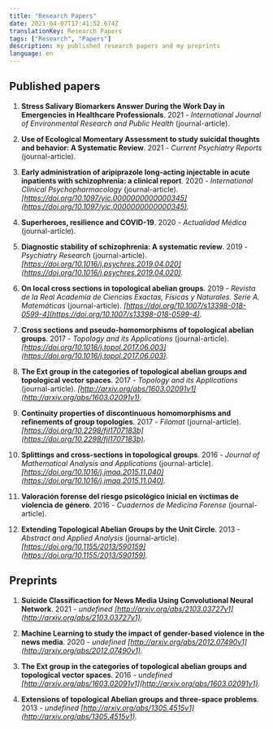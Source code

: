 ```yaml
---
title: "Research Papers"
date: 2021-04-07T17:41:52.674Z
translationKey: Research Papers
tags: ["Research", "Papers"]
description: my published research papers and my preprints
language: en
---
```



    
## Published papers

1. **Stress Salivary Biomarkers Answer During the Work Day in Emergencies  in Healthcare Professionals**. 2021 - *International Journal of Environmental Research and Public Health*  (journal-article).

1. **Use of Ecological Momentary Assessment to study suicidal thoughts and behavior: A Systematic Review**. 2021 - *Current Psychiatry Reports*  (journal-article).

1. **Early administration of aripiprazole long-acting injectable in acute inpatients with schizophrenia: a clinical report**. 2020 - *International Clinical Psychopharmacology*  (journal-article). *[https://doi.org/10.1097/yic.0000000000000345](https://doi.org/10.1097/yic.0000000000000345).*

1. **Superheroes, resilience and COVID-19**. 2020 - *Actualidad Médica*  (journal-article).

1. **Diagnostic stability of schizophrenia: A systematic review**. 2019 - *Psychiatry Research*  (journal-article). *[https://doi.org/10.1016/j.psychres.2019.04.020](https://doi.org/10.1016/j.psychres.2019.04.020).*

1. **On local cross sections in topological abelian groups**. 2019 - *Revista de la Real Academia de Ciencias Exactas, Físicas y Naturales. Serie A. Matemáticas*  (journal-article). *[https://doi.org/10.1007/s13398-018-0599-4](https://doi.org/10.1007/s13398-018-0599-4).*

1. **Cross sections and pseudo-homomorphisms of topological abelian groups**. 2017 - *Topology and its Applications*  (journal-article). *[https://doi.org/10.1016/j.topol.2017.06.003](https://doi.org/10.1016/j.topol.2017.06.003).*

1. **The Ext group in the categories of topological abelian groups and topological vector spaces**. 2017 - *Topology and its Applications*  (journal-article). *[http://arxiv.org/abs/1603.02091v1](http://arxiv.org/abs/1603.02091v1).*

1. **Continuity properties of discontinuous homomorphisms and refinements of group topologies**. 2017 - *Filomat*  (journal-article). *[https://doi.org/10.2298/fil1707183b](https://doi.org/10.2298/fil1707183b).*

1. **Splittings and cross-sections in topological groups**. 2016 - *Journal of Mathematical Analysis and Applications*  (journal-article). *[https://doi.org/10.1016/j.jmaa.2015.11.040](https://doi.org/10.1016/j.jmaa.2015.11.040).*

1. **Valoración forense del riesgo psicológico inicial en v́ıctimas de violencia de género**. 2016 - *Cuadernos de Medicina Forense*  (journal-article).

1. **Extending Topological Abelian Groups by the Unit Circle**. 2013 - *Abstract and Applied Analysis*  (journal-article). *[https://doi.org/10.1155/2013/590159](https://doi.org/10.1155/2013/590159).*


## Preprints

1. **Suicide Classificaction for News Media Using Convolutional Neural Network**. 2021 - *undefined* *[http://arxiv.org/abs/2103.03727v1](http://arxiv.org/abs/2103.03727v1).*

1. **Machine Learning to study the impact of gender-based violence in the news media**. 2020 - *undefined* *[http://arxiv.org/abs/2012.07490v1](http://arxiv.org/abs/2012.07490v1).*

1. **The Ext group in the categories of topological abelian groups and topological vector spaces**. 2016 - *undefined* *[http://arxiv.org/abs/1603.02091v1](http://arxiv.org/abs/1603.02091v1).*

1. **Extensions of topological Abelian groups and three-space problems**. 2013 - *undefined* *[http://arxiv.org/abs/1305.4515v1](http://arxiv.org/abs/1305.4515v1).*